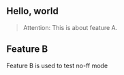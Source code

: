 ## Hello, world
> Attention: This is about feature A.
## Feature B
Feature B is used to test no-ff mode
